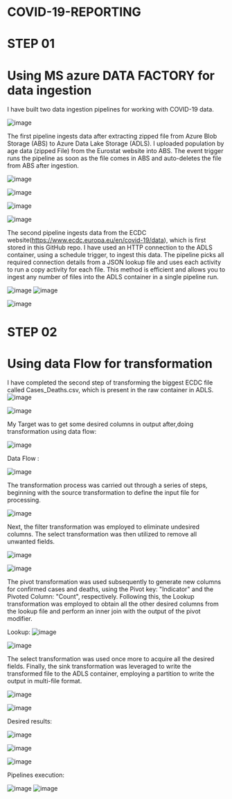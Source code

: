 # COVID-19-REPORTING

# STEP 01 
# Using MS azure DATA FACTORY for data ingestion

I have built two data ingestion pipelines for working with COVID-19 data.

![image](https://github.com/Abhay2807/COVID-19-REPORTING/assets/76277587/583c0dc1-5207-4607-a0c8-3017aaab55ea)


The first pipeline ingests data after extracting zipped file from Azure Blob Storage (ABS) to Azure Data Lake Storage (ADLS). I uploaded population by age data (zipped File) from the Eurostat website into ABS. The event trigger runs the pipeline as soon as the file comes in ABS and auto-deletes the file from ABS after ingestion. 

![image](https://github.com/Abhay2807/COVID-19-REPORTING/assets/76277587/0da0f259-90da-4ab2-99a6-8d81021cd537)

![image](https://github.com/Abhay2807/COVID-19-REPORTING/assets/76277587/f9034c5f-17e3-4a5d-ae79-b512db483813)

![image](https://github.com/Abhay2807/COVID-19-REPORTING/assets/76277587/07e7534f-314a-450d-b95d-c265bd6090c2)

![image](https://github.com/Abhay2807/COVID-19-REPORTING/assets/76277587/1c6e687a-678b-4897-8035-7fff1a16d661)


The second pipeline ingests data from the ECDC website(https://www.ecdc.europa.eu/en/covid-19/data), which is first stored in this GitHub repo. I have used an HTTP connection to the ADLS container, using a schedule trigger, to ingest this data. The pipeline picks all required connection details from a JSON lookup file and uses each activity to run a copy activity for each file. This method is efficient and allows you to ingest any number of files into the ADLS container in a single pipeline run.

![image](https://github.com/Abhay2807/COVID-19-REPORTING/assets/76277587/0f7ed84f-711b-43b0-beca-f5107db2f956)
![image](https://github.com/Abhay2807/COVID-19-REPORTING/assets/76277587/2e9247bd-5ceb-4372-9184-7dbe78fe416f)

![image](https://github.com/Abhay2807/COVID-19-REPORTING/assets/76277587/08a4331d-2d56-4278-b950-3c6741b7c380)

# STEP 02 
# Using data Flow for transformation 

I have completed the second step of transforming the biggest ECDC file called Cases_Deaths.csv, which is present in the raw container in ADLS. 
![image](https://github.com/Abhay2807/COVID-19-REPORTING/assets/76277587/9b7ec3ee-e279-48c1-9304-ca06975c7f72)


![image](https://github.com/Abhay2807/COVID-19-REPORTING/assets/76277587/5e6793f4-b1d4-4737-8e56-0252b6937412)

My Target was to get some desired columns in output after,doing transformation using data flow:

![image](https://github.com/Abhay2807/COVID-19-REPORTING/assets/76277587/485433bc-4bd2-410c-aa6a-a22a56730d0b)

Data Flow :

![image](https://github.com/Abhay2807/COVID-19-REPORTING/assets/76277587/c349032f-4cfd-4c4c-8b14-9d6b4988a996)


The transformation process was carried out through a series of steps, beginning with the source transformation to define the input file for processing. 

![image](https://github.com/Abhay2807/COVID-19-REPORTING/assets/76277587/3f62a447-cc8f-427e-a9d0-d6140a6d2773)

Next, the filter transformation was employed to eliminate undesired columns. The select transformation was then utilized to remove all unwanted fields. 

![image](https://github.com/Abhay2807/COVID-19-REPORTING/assets/76277587/7d3d94a5-c6fb-4fc3-aaeb-f8dcb4f87f5c)

![image](https://github.com/Abhay2807/COVID-19-REPORTING/assets/76277587/7625d11e-3704-4520-aff0-d7edf7c91443)

The pivot transformation was used subsequently to generate new columns for confirmed cases and deaths, using the Pivot key: "Indicator" and the Pivoted Column: "Count", respectively. Following this, the Lookup transformation was employed to obtain all the other desired columns from the lookup file and perform an inner join with the output of the pivot modifier. 

Lookup:
![image](https://github.com/Abhay2807/COVID-19-REPORTING/assets/76277587/f606754c-0aa4-4359-a37a-7bf7c031214f)


![image](https://github.com/Abhay2807/COVID-19-REPORTING/assets/76277587/14824cc1-6813-4c50-b9ba-4e9910e2d902)

The select transformation was used once more to acquire all the desired fields. Finally, the sink transformation was leveraged to write the transformed file to the ADLS container, employing a partition to write the output in multi-file format.

![image](https://github.com/Abhay2807/COVID-19-REPORTING/assets/76277587/5a04d2f6-2f97-458c-9463-da8fb2d4cd69)

![image](https://github.com/Abhay2807/COVID-19-REPORTING/assets/76277587/69447d8e-c642-4cba-8cc8-31765d7087f1)

Desired results:


![image](https://github.com/Abhay2807/COVID-19-REPORTING/assets/76277587/561126ab-83d0-46b2-9e40-511814cf6377)


![image](https://github.com/Abhay2807/COVID-19-REPORTING/assets/76277587/e9df75a8-b2c0-48e7-bd29-6f0901b410ce)

![image](https://github.com/Abhay2807/COVID-19-REPORTING/assets/76277587/f6c5c445-e3c0-4764-a124-6c4a6f79bb36)

Pipelines execution:

![image](https://github.com/Abhay2807/COVID-19-REPORTING/assets/76277587/dd19c2cf-8862-47d0-bbdb-08a9696e51c5)
![image](https://github.com/Abhay2807/COVID-19-REPORTING/assets/76277587/0271b9d1-366a-4b36-9426-24413e12b1fc)





